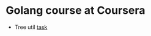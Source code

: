 # Golang course at Coursera

- Tree util [task][task1]

[task1]: <https://github.com/misterblblbl/golang-coursera/blob/master/tree-util>
